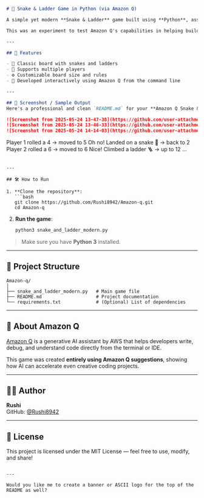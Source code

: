 ```markdown
# 🐍 Snake & Ladder Game in Python (via Amazon Q)

A simple yet modern **Snake & Ladder** game built using **Python**, assisted by **Amazon Q** (from the terminal).

This was an experiment to test Amazon Q's capabilities in helping build fun terminal-based games. The result: a fully playable and customizable Snake & Ladder game with a clean code structure!

---

## 🚀 Features

- 🎲 Classic board with snakes and ladders
- 👥 Supports multiple players
- ⚙️ Customizable board size and rules
- 🧠 Developed interactively using Amazon Q from the command line

---

## 📸 Screenshot / Sample Output
Here's a professional and clean `README.md` for your **Amazon Q Snake & Ladder Game** project:

![Screenshot from 2025-05-24 13-47-38](https://github.com/user-attachments/assets/21dd0424-1560-4a96-b4ce-65387ce3820f)
![Screenshot from 2025-05-24 13-46-33](https://github.com/user-attachments/assets/aa3e423a-50fb-4dcf-bd73-d540b1e01142)
![Screenshot from 2025-05-24 14-14-03](https://github.com/user-attachments/assets/7c640773-5d0d-4198-aca8-e11c0908489a)


```
Player 1 rolled a 4 → moved to 5
Oh no! Landed on a snake 🐍 → back to 2
Player 2 rolled a 6 → moved to 6
Nice! Climbed a ladder 🪜 → up to 12
...
```

---

## 🛠️ How to Run

1. **Clone the repository**:
   ```bash
   git clone https://github.com/Rushi8942/Amazon-q.git
   cd Amazon-q
   ```

2. **Run the game**:
   ```bash
   python3 snake_and_ladder_modern.py
   ```

> Make sure you have **Python 3** installed.

---

## 📁 Project Structure

```
Amazon-q/
│
├── snake_and_ladder_modern.py   # Main game file
├── README.md                    # Project documentation
└── requirements.txt             # (Optional) List of dependencies
```

---

## 🤖 About Amazon Q

[Amazon Q](https://aws.amazon.com/q/) is a generative AI assistant by AWS that helps developers write, debug, and understand code directly from the terminal or IDE.

This game was created **entirely using Amazon Q suggestions**, showing how AI can accelerate even creative coding projects.

---

## 🧑‍💻 Author

**Rushi**  
GitHub: [@Rushi8942](https://github.com/Rushi8942)

---

## 📜 License

This project is licensed under the MIT License — feel free to use, modify, and share!

```

---

Would you like me to create a banner or ASCII logo for the top of the README as well?
